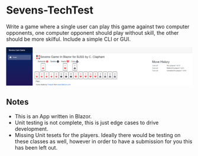 # Sevens-TechTest
Write a game where a single user can play this game against two computer opponents, one computer opponent should play without skill, the other should be more skilful. Include a simple CLI or GUI.


![Preview of Frontend](ScreenShot.png)

## Notes
* This is an App written in Blazor.
* Unit testing is not complete, this is just edge cases to drive development.
* Missing Unit tesets for the players. Ideally there would be testing on these classes as well, however in order to have a submission for you this has been left out.